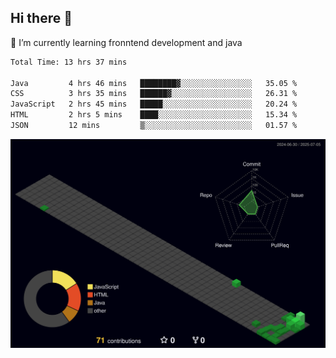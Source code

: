 ## Hi there 👋

<!--
**CereenaG/CereenaG** is a ✨ _special_ ✨ repository because its `README.md` (this file) appears on your GitHub profile.

Here are some ideas to get you started:

- 🔭 I’m currently working on ...
- 🌱 I’m currently learning ...
- 👯 I’m looking to collaborate on ...
- 🤔 I’m looking for help with ...
- 💬 Ask me about ...
- 📫 How to reach me: ...
- 😄 Pronouns: ...
- ⚡ Fun fact: ...
-->
 🌱 I’m currently learning fronntend development and java
 
<!--START_SECTION:waka-->

```txt
Total Time: 13 hrs 37 mins

Java         4 hrs 46 mins   ████████▓░░░░░░░░░░░░░░░░   35.05 %
CSS          3 hrs 35 mins   ██████▓░░░░░░░░░░░░░░░░░░   26.31 %
JavaScript   2 hrs 45 mins   █████░░░░░░░░░░░░░░░░░░░░   20.24 %
HTML         2 hrs 5 mins    ████░░░░░░░░░░░░░░░░░░░░░   15.34 %
JSON         12 mins         ▒░░░░░░░░░░░░░░░░░░░░░░░░   01.57 %
```

<!--END_SECTION:waka-->
![](./profile-3d-contrib/profile-night-green.svg)
